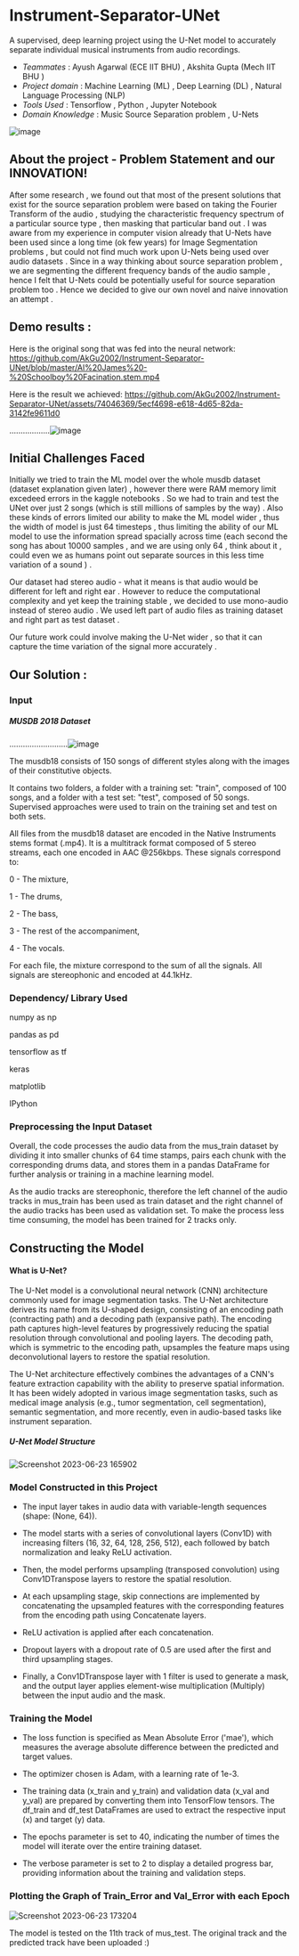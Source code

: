 # Instrument-Separator-UNet
A supervised, deep learning project using the U-Net model to accurately separate individual musical instruments from audio recordings.

* _Teammates_ : Ayush Agarwal (ECE IIT BHU) , Akshita Gupta (Mech IIT BHU )
* _Project domain_ : Machine Learning (ML) , Deep Learning (DL) , Natural Language Processing (NLP)
* _Tools Used_ : Tensorflow , Python , Jupyter Notebook
* _Domain Knowledge_ : Music Source Separation problem , U-Nets

![image](https://github.com/AkGu2002/Instrument-Separator-UNet/assets/74046369/9ebcd7da-5255-4dc3-b2a5-fb38dde82da3)
## About the project - Problem Statement and our INNOVATION!


After some research , we found out that most of the present solutions that exist for the source separation problem were based on taking the Fourier Transform of the audio , studying the characteristic frequency spectrum of a particular source type , then masking that particular band out . I was aware from my experience in computer vision already that U-Nets have been used since a long time (ok few years) for Image Segmentation problems , but could not find much work upon U-Nets being used over audio datasets . Since in a way thinking about source separation problem , we are segmenting the different frequency bands of the audio sample , hence I felt that U-Nets could be potentially useful for source separation problem too . Hence we decided to give our own novel and naive innovation an attempt . 

## Demo results :

Here is the original song that was fed into the neural network:
https://github.com/AkGu2002/Instrument-Separator-UNet/blob/master/Al%20James%20-%20Schoolboy%20Facination.stem.mp4


 Here is the result we achieved:
 https://github.com/AkGu2002/Instrument-Separator-UNet/assets/74046369/5ecf4698-e618-4d65-82da-3142fe9611d0
 


 ..................![image](https://github.com/AkGu2002/Instrument-Separator-UNet/assets/74046369/7721612c-3384-4cf7-b0b1-27f9b007db9a)


## Initial Challenges Faced
Initially we tried to train the ML model over the whole musdb dataset (dataset explanation given later) , however there were RAM memory limit excedeed errors in the kaggle notebooks . So we had to train and test the UNet over just 2 songs (which is still millions of samples by the way) . Also these kinds of errors limited our ability to make the ML model wider , thus the width of model is just 64 timesteps , thus limiting the ability of our ML model to use the information spread spacially across time (each second the song has about 10000 samples , and we are using only 64 , think about it , could even we as humans point out separate sources in this less time variation of a sound ) . 

Our dataset had stereo audio - what it means is that audio would be different for left and right ear . However to reduce the computational complexity and yet keep the training stable , we decided to use mono-audio instead of stereo audio . We used left part of audio files as training dataset and right part as test dataset . 

Our future work could involve making the U-Net wider , so that it can capture the time variation of the signal more accurately . 

## Our Solution :

### Input
##### *MUSDB 2018 Dataset*

..........................![image](https://github.com/AkGu2002/Instrument-Separator-UNet/assets/74046369/048d70f7-a010-408c-a044-a94da168993e)

The musdb18 consists of 150 songs of different styles along with the images of their constitutive objects.

It contains two folders, a folder with a training set: "train", composed of 100 songs, and a folder with a test set: "test", composed of 50 songs. Supervised approaches were used to train on the training set and test on both sets. 

All files from the musdb18 dataset are encoded in the Native Instruments stems format (.mp4). It is a multitrack format composed of 5 stereo streams, each one encoded in AAC @256kbps. These signals correspond to:

0 - The mixture,

1 - The drums,

2 - The bass,

3 - The rest of the accompaniment,

4 - The vocals.

For each file, the mixture correspond to the sum of all the signals. All signals are stereophonic and encoded at 44.1kHz.

### Dependency/ Library Used
numpy as np

pandas as pd 

tensorflow as tf 

keras

matplotlib

IPython

### Preprocessing the Input Dataset
Overall, the code processes the audio data from the mus_train dataset by dividing it into smaller chunks of 64 time stamps, pairs each chunk with the corresponding drums data, and stores them in a pandas DataFrame for further analysis or training in a machine learning model. 

As the audio tracks are stereophonic, therefore the left channel of the audio tracks in mus_train has been used as train dataset and the right channel of the audio tracks has been used as validation set. To make the process less time consuming, the model has been trained for 2 tracks only. 

## Constructing the Model
#### What is U-Net?
The U-Net model is a convolutional neural network (CNN) architecture commonly used for image segmentation tasks. The U-Net architecture derives its name from its U-shaped design, consisting of an encoding path (contracting path) and a decoding path (expansive path). The encoding path captures high-level features by progressively reducing the spatial resolution through convolutional and pooling layers. The decoding path, which is symmetric to the encoding path, upsamples the feature maps using deconvolutional layers to restore the spatial resolution. 

The U-Net architecture effectively combines the advantages of a CNN's feature extraction capability with the ability to preserve spatial information. It has been widely adopted in various image segmentation tasks, such as medical image analysis (e.g., tumor segmentation, cell segmentation), semantic segmentation, and more recently, even in audio-based tasks like instrument separation.

##### U-Net Model Structure
![Screenshot 2023-06-23 165902](https://github.com/AkGu2002/Instrument-Separator-UNet/assets/74046369/f47a823f-6b69-4468-9881-0028913cabd9)

### Model Constructed in this Project

* The input layer takes in audio data with variable-length sequences (shape: (None, 64)).

* The model starts with a series of convolutional layers (Conv1D) with increasing filters (16, 32, 64, 128, 256, 512), each followed by batch normalization and leaky ReLU activation.

* Then, the model performs upsampling (transposed convolution) using Conv1DTranspose layers to restore the spatial resolution.

* At each upsampling stage, skip connections are implemented by concatenating the upsampled features with the corresponding features from the encoding path using Concatenate layers.

* ReLU activation is applied after each concatenation.
* Dropout layers with a dropout rate of 0.5 are used after the first and third upsampling stages.
* Finally, a Conv1DTranspose layer with 1 filter is used to generate a mask, and the output layer applies element-wise multiplication (Multiply) between the input audio and the mask.

### Training the Model

* The loss function is specified as Mean Absolute Error ('mae'), which measures the average absolute difference between the predicted and target values. 
* The optimizer chosen is Adam, with a learning rate of 1e-3.

* The training data (x_train and y_train) and validation data (x_val and y_val) are prepared by converting them into TensorFlow tensors. The df_train and df_test DataFrames are used to extract the respective input (x) and target (y) data. 

* The epochs parameter is set to 40, indicating the number of times the model will iterate over the entire training dataset.

* The verbose parameter is set to 2 to display a detailed progress bar, providing information about the training and validation steps.

### Plotting the Graph of Train_Error and Val_Error with each Epoch
![Screenshot 2023-06-23 173204](https://github.com/AkGu2002/Instrument-Separator-UNet/assets/74046369/db46b0e7-72e1-4fa7-8f55-12b7a0f9dfea)


The model is tested on the 11th track of mus_test. The original track and the predicted track have been uploaded :)



